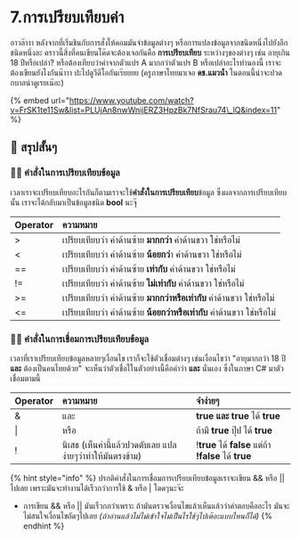 # 7.การเปรียบเทียบค่า

อาวล๊าาา หลังจากที่เริ่มชินกับการสั่งให้คอมมันจำข้อมูลต่างๆ หรือการแปลงข้อมูลจากชนิดหนึ่งไปยังอีกชนิดหนึ่งละ คราวนี้สิ่งที่คนเขียนโค๊ดจะต้องเจอกันคือ **การเปรียบเทียบ** ระหว่างๆของต่างๆ เช่น อายุเกิน 18 ปีหรือเปล่า? หรือต้องเทียบว่าค่าจากตัวแปร A มากกว่าตัวแปร B หรือเปล่าอะไรทำนองนี้ เราจะต้องเขียนยังไงกันน๊าาา ปะไปดูวีดีโอกันเร๊ยยยย \(ครูภาษาไทยมาเจอ **ดช.แมวน้ำ** ในตอนนี้น่าจะปวดกบาลน่าดูเรยเน๊อะ\)

{% embed url="https://www.youtube.com/watch?v=FrSK1te11Sw&list=PLUjAn8nwWnijERZ3HpzBk7NfSrau74\_lQ&index=11" %}

## 🎯 สรุปสั้นๆ

### 👨‍🚀 คำสั่งในการเปรียบเทียบข้อมูล

เวลาเราจะเปรียบเทียบอะไรกันก็ตามเราจะใช้**คำสั่งในการเปรียบเทียบ**ข้อมูล ซึ่งผลจากการเปรียบเทียบนั้น เราจะได้กลับมาเป็นข้อมูลชนิด **bool** นะจุ๊

| Operator | ความหมาย |
| :--- | :--- |
| &gt; | เปรียบเทียบว่า ค่าด้านซ้าย **มากกว่า** ค่าด้านขวา ใช่หรือไม่ |
| &lt; | เปรียบเทียบว่า ค่าด้านซ้าย **น้อยกว่**า ค่าด้านขวา ใช่หรือไม่ |
| == | เปรียบเทียบว่า ค่าด้านซ้าย **เท่ากับ** ค่าด้านขวา ใช่หรือไม่ |
| != | เปรียบเทียบว่า ค่าด้านซ้าย **ไม่เท่ากับ** ค่าด้านขวา ใช่หรือไม่ |
| &gt;= | เปรียบเทียบว่า ค่าด้านซ้าย **มากกว่าหรือเท่ากับ** ค่าด้านขวา ใช่หรือไม่ |
| &lt;= | เปรียบเทียบว่า ค่าด้านซ้าย **น้อยกว่าหรือเท่ากับ** ค่าด้านขวา ใช่หรือไม่ |

### 👨‍🚀 คำสั่งในการเชื่อมการเปรียบเทียบข้อมูล

เวลาที่เราเปรียบเทียบข้อมูลหลายๆเงื่อนไข เราก็จะใช้ตัวเชื่อมต่างๆ เช่นเงื่อนไขว่า "อายุมากกว่า 18 ปี **และ** ต้องเป็นคนไทยด้วย" จะเห็นว่าตัวเชื่อใในตัวอย่างนี้คือคำว่า **และ** นั่นเอง ซึ่งในภาษา C\# มาตัวเชื่อมตามนี้

| Operator | ความหมาย | จำง่ายๆ |
| :--- | :--- | :--- |
| & | และ | **true และ true** ได้ **true** |
| \| | หรือ | ถ้ามี **true** ปุ๊ป ได้ **true** |
| ! | นิเสธ \(เห็นคำนี้แล้วปวดตับเลย แปลง่ายๆว่าทำให้มันตรงข้าม\) | !**true** ได้ **false** แต่ถ้า **!false** ได้ **true** |

{% hint style="info" %}
ปรกติคำสั่งในการเชื่อมการเปรียบเทียบข้อมูลเราจะเขียน && หรือ \|\| ไปเลย เพราะมันจะทำงานได้เร็วกว่าการใช้ & หรือ \| โดดๆนะจ๊ะ

* การเขียน && หรือ \|\| มันเร็วกกว่าเพราะ ถ้ามันตรวจเงื่อนไขแล้วเห็นแล้วว่าคำตอบคืออะไร มันจะไม่สนใจเงื่อนไขถัดๆไปเลย _\(ถ้าอ่านแล้วไม่ไม่เข้าใจไม่เป็นไรใช้ๆไปเต๊อะแบบไหนก็ได้\)_
{% endhint %}

